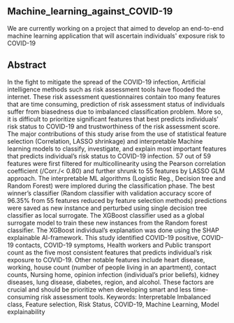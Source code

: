 ## Machine_learning_against_COVID-19
We are currently working on a project that aimed to develop an end-to-end machine learning application that will ascertain individuals' exposure risk to COVID-19
## Abstract 
In the fight to mitigate the spread of the COVID-19 infection, Artificial intelligence methods such as risk assessment tools have flooded the internet. These risk assessment questionnaires contain too many features that are time consuming, prediction of risk assessment status of individuals suffer from biasedness due to imbalanced classification problem. More so, it is difficult to prioritize significant features that best predicts individuals’ risk status to COVID-19 and trustworthiness of the risk assessment score. The major contributions of this study arise from the use of statistical feature selection (Correlation, LASSO shrinkage) and interpretable Machine learning models to classify, investigate, and explain most important features that predicts individual’s risk status to COVID-19 infection. 57 out of 59 features were first filtered for multicollinearity using the Pearson correlation coefficient (/Corr./< 0.80) and further shrunk to 55 features by LASSO GLM approach. The interpretable ML algorithms (Logistic Reg., Decision tree and Random Forest) were implored during the classification phase. The best winner’s classifier (Random classifier with validation accuracy score of 96.35% from 55 features reduced by feature selection methods) predictions were saved as new instance and perturbed using single decision tree classifier as local surrogate. The XGBoost classifier used as a global surrogate model to train these new instances from the Random forest classifier. The XGBoost individual’s explanation was done using the SHAP explainable AI-framework. This study identified COVID-19 positive, COVID-19 contacts, COVID-19 symptoms, Health workers and Public transport count as the five most consistent features that predicts individual’s risk exposure to COVID-19. Other notable features include heart disease, working, house count (number of people living in an apartment), contact counts, Nursing home, opinion infection (individual’s prior beliefs), kidney diseases, lung disease, diabetes, region, and alcohol. These factors are crucial and should be prioritize when developing smart and less time-consuming risk assessment tools. 
Keywords: Interpretable Imbalanced class, Feature selection, Risk Status, COVID-19, Machine Learning, Model explainability 

